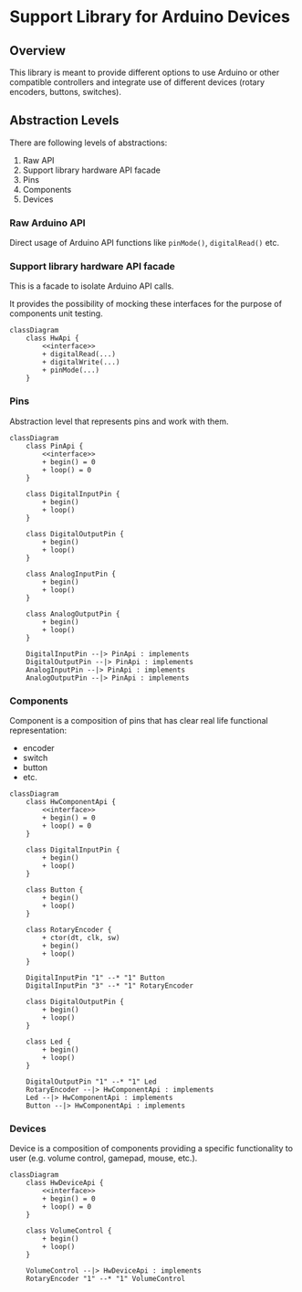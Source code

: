 # Support Library for Arduino Devices

## Overview

This library is meant to provide different options to use Arduino or other compatible controllers and integrate use of
different devices (rotary encoders, buttons, switches).

## Abstraction Levels

There are following levels of abstractions:

  1. Raw API
  2. Support library hardware API facade
  3. Pins
  4. Components
  5. Devices

### Raw Arduino API

Direct usage of Arduino API functions like `pinMode()`, `digitalRead()` etc.

### Support library hardware API facade

This is a facade to isolate Arduino API calls.

It provides the possibility of mocking these interfaces for the purpose of components unit testing.

```mermaid
classDiagram
    class HwApi {
        <<interface>>
        + digitalRead(...)
        + digitalWrite(...)
        + pinMode(...)
    }
```

### Pins

Abstraction level that represents pins and work with them.

```mermaid
classDiagram
    class PinApi {
        <<interface>>
        + begin() = 0
        + loop() = 0
    }

    class DigitalInputPin {
        + begin()
        + loop()
    }

    class DigitalOutputPin {
        + begin()
        + loop()
    }

    class AnalogInputPin {
        + begin()
        + loop()
    }

    class AnalogOutputPin {
        + begin()
        + loop()
    }

    DigitalInputPin --|> PinApi : implements
    DigitalOutputPin --|> PinApi : implements
    AnalogInputPin --|> PinApi : implements
    AnalogOutputPin --|> PinApi : implements
```

### Components

Component is a composition of pins that has clear real life functional representation:

  * encoder
  * switch
  * button
  * etc.

```mermaid
classDiagram
    class HwComponentApi {
        <<interface>>
        + begin() = 0
        + loop() = 0
    }
    
    class DigitalInputPin {
        + begin()
        + loop()
    }

    class Button {
        + begin()
        + loop()
    }

    class RotaryEncoder {
        + ctor(dt, clk, sw)
        + begin()
        + loop()
    }

    DigitalInputPin "1" --* "1" Button
    DigitalInputPin "3" --* "1" RotaryEncoder

    class DigitalOutputPin {
        + begin()
        + loop()
    }

    class Led {
        + begin()
        + loop()
    }

    DigitalOutputPin "1" --* "1" Led
    RotaryEncoder --|> HwComponentApi : implements
    Led --|> HwComponentApi : implements
    Button --|> HwComponentApi : implements
```

### Devices

Device is a composition of components providing a specific functionality to user (e.g. volume control, gamepad, 
mouse, etc.).

```mermaid
classDiagram
    class HwDeviceApi {
        <<interface>>
        + begin() = 0
        + loop() = 0
    }
    
    class VolumeControl {
        + begin()
        + loop()
    }
    
    VolumeControl --|> HwDeviceApi : implements
    RotaryEncoder "1" --* "1" VolumeControl
```